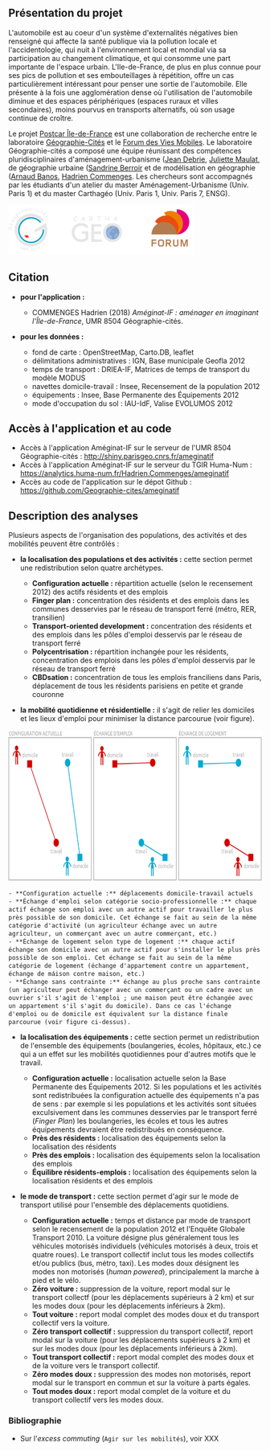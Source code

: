 ## Présentation du projet

L'automobile est au coeur d'un système d'externalités négatives bien renseigné qui affecte la santé publique via la pollution locale et l'accidentologie, qui nuit à l'environnement local et mondial via sa participation au changement climatique, et qui consomme une part importante de l'espace urbain. L'Ile-de-France, de plus en plus connue pour ses pics de pollution et ses embouteillages à répétition, offre un cas particulièrement intéressant pour penser une sortie de l'automobile. Elle présente à la fois une agglomération dense où l'utilisation de l'automobile diminue et des espaces périphériques (espaces ruraux et villes secondaires), moins pourvus en transports alternatifs, où son usage continue de croître.

Le projet [Postcar Île-de-France](http://fr.forumviesmobiles.org/projet/2017/02/27/post-car-ile-france-3516) est une collaboration de recherche entre le laboratoire [Géographie-Cités](http://parisgeo.cnrs.fr) et le [Forum des Vies Mobiles](http://fr.forumviesmobiles.org). Le laboratoire Géographie-cités a composé une équipe réunissant des compétences pluridisciplinaires d'aménagement-urbanisme ([Jean Debrie](http://www.parisgeo.cnrs.fr/spip.php?article5684&lang=fr), [Juliette Maulat](http://www.parisgeo.cnrs.fr/spip.php?article324&lang=fr), de géographie urbaine ([Sandrine Berroir](http://www.parisgeo.cnrs.fr/spip.php?article51&lang=fr) et de modélisation en géographie ([Arnaud Banos](http://www.parisgeo.cnrs.fr/spip.php?article5&lang=fr), [Hadrien Commenges](http://www.parisgeo.cnrs.fr/spip.php?article87&lang=fr). Les chercheurs sont accompagnés par les étudiants d'un atelier du master Aménagement-Urbanisme (Univ. Paris 1) et du master Carthagéo (Univ. Paris 1, Univ. Paris 7, ENSG).

<img src="logos.png" alt="logos" style="height:100px">


## Citation

- **pour l'application :**
	- COMMENGES Hadrien (2018) *Améginat-IF : aménager en imaginant l'Île-de-France*, UMR 8504 Géographie-cités.

- **pour les données :**
	- fond de carte : OpenStreetMap, Carto.DB, leaflet
	- délimitations administratives : IGN, Base municipale Geofla 2012
	- temps de transport : DRIEA-IF, Matrices de temps de transport du modèle MODUS
	- navettes domicile-travail : Insee, Recensement de la population 2012
	- équipements : Insee, Base Permanente des Équipements 2012
	- mode d'occupation du sol : IAU-IdF, Valise EVOLUMOS 2012


## Accès à l'application et au code

- Accès à l'application Améginat-IF sur le serveur de l'UMR 8504 Géographie-cités : http://shiny.parisgeo.cnrs.fr/ameginatif
- Accès à l'application Améginat-IF sur le serveur du TGIR Huma-Num : https://analytics.huma-num.fr/Hadrien.Commenges/ameginatif
- Accès au code de l'application sur le dépot Github : https://github.com/Geographie-cites/ameginatif


## Description des analyses

Plusieurs aspects de l'organisation des populations, des activités et des mobilités peuvent être contrôlés :

- **la localisation des populations et des activités :** cette section permet une redistribution selon quatre archétypes.
	- **Configuration actuelle :** répartition actuelle (selon le recensement 2012) des actifs résidents et des emplois
	- **Finger plan :** concentration des résidents et des emplois dans les communes desservies par le réseau de transport ferré (métro, RER, transilien)
	- **Transport-oriented development :** concentration des résidents et des emplois dans les pôles d'emploi desservis par le réseau de transport ferré
	- **Polycentrisation :** répartition inchangée pour les résidents, concentration des emplois dans les pôles d'emploi desservis par le réseau de transport ferré
	- **CBDsation :** concentration de tous les emplois franciliens dans Paris, déplacement de tous les résidents parisiens en petite et grande couronne

- **la mobilité quotidienne et résidentielle :** il s'agit de relier les domiciles et les lieux d'emploi pour minimiser la distance parcourue (voir figure).

<img src="XcessSchema.png" alt="xcess" style="height:300px">

 
	- **Configuration actuelle :** déplacements domicile-travail actuels
	- **Échange d'emploi selon catégorie socio-professionnelle :** chaque actif échange son emploi avec un autre actif pour travailler le plus près possible de son domicile. Cet échange se fait au sein de la même catégorie d'activité (un agriculteur échange avec un autre agriculteur, un commerçant avec un autre commerçant, etc.)
	- **Échange de logement selon type de logement :** chaque actif échange son domicile avec un autre actif pour s'installer le plus près possible de son emploi. Cet échange se fait au sein de la même catégorie de logement (échange d'appartement contre un appartement, échange de máison contre maison, etc.)
	- **Échange sans contrainte :** échange au plus proche sans contrainte (un agriculteur peut échanger avec un commerçant ou un cadre avec un ouvrier s'il s'agit de l'emploi ; une maison peut être échangée avec un appartement s'il s'agit du domicile). Dans ce cas l'échange d'emploi ou de domicile est équivalent sur la distance finale parcourue (voir figure ci-dessus).

- **la localisation des équipements :** cette section permet un redistribution de l'ensemble des équipements (boulangeries, écoles, hôpitaux, etc.) ce qui a un effet sur les mobilités quotidiennes pour d'autres motifs que le travail.
	- **Configuration actuelle :** localisation actuelle selon la Base Permanente des Équipements 2012. Si les populations et les activités sont redistribuées la configuration actuelle des équipements n'a pas de sens : par exemple si les populations et les activités sont situées exculsivement dans les communes desservies par le transport ferré (*Finger Plan*) les boulangeries, les écoles et tous les autres équipements devraient être redistribués en conséquence.
	- **Près des résidents :** localisation des équipements selon la localisation des résidents
	- **Près des emplois :** localisation des équipements selon la localisation des emplois
	- **Équilibre résidents-emplois :** localisation des équipements selon la localisation résidents et des emplois

- **le mode de transport :** cette section permet d'agir sur le mode de transport utilisé pour l'ensemble des déplacements quotidiens.
	- **Configuration actuelle :** temps et distance par mode de transport selon le recensement de la population 2012 et l'Enquête Globale Transport 2010. La voiture désigne plus généralement tous les véhicules motorisés individuels (véhicules motorisés à deux, trois et quatre roues). Le transport collectif inclut tous les modes collectifs et/ou publics (bus, métro, taxi). Les modes doux désignent les modes non motorisés (*human powered*), principalement la marche à pied et le vélo.
	- **Zéro voiture :** suppression de la voiture, report modal sur le transport collectf (pour les déplacements supérieurs à 2 km) et sur les modes doux (pour les déplacements inférieurs à 2km).
	- **Tout voiture :** report modal complet des modes doux et du transport collectif vers la voiture.
	- **Zéro transport collectif :** suppression du transport collectif, report modal sur la voiture (pour les déplacements supérieurs à 2 km) et sur les modes doux (pour les déplacements inférieurs à 2km).
	- **Tout transport collectif :** report modal complet des modes doux et de la voiture vers le transport collectif.
	- **Zéro modes doux :** suppression des modes non motorisés, report modal sur le transport en commun et sur la voiture à parts égales.
	- **Tout modes doux :** report modal complet de la voiture et du transport collectif vers les modes doux.



### Bibliographie

- Sur l'*excess commuting* (`Agir sur les mobilités`), voir XXX

